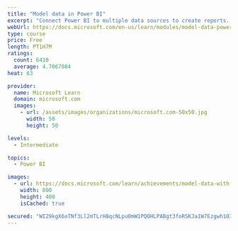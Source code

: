 ```yaml
---
title: "Model data in Power BI"
excerpt: "Connect Power BI to multiple data sources to create reports. Define the relationship between your data sources."
webUrl: https://docs.microsoft.com/en-us/learn/modules/model-data-power-bi/
type: course
price: Free
length: PT1H7M
ratings:
  count: 6410
  average: 4.7067084
heat: 63

provider:
  name: Microsoft Learn
  domain: microsoft.com
  images:
    - url: /assets/images/organizations/microsoft.com-50x50.jpg
      width: 50
      height: 50

levels:
  - Intermediate

topics:
  - Power BI

images:
  - url: https://docs.microsoft.com/learn/achievements/model-data-with-power-bi-desktop-social.png
    width: 800
    height: 400
    isCached: true

secured: "WI29kgX6oTNf3Ll2mTLrH8qcNLpu0mW1PQOHLPABgt3foRSKJa1W7Ezgwh1OIzBCJlNIjS71XAnErxjOETGyxbf142jTB+CRK4bKyrCx640VGGEPa3L3mJuy+UG4SntSBAdlMY3fln7NhmB5kmCLRdcCba3aPul9cMnUBOTjaR4h9jhmMTkrd19GjsRPWMCQEt86G1DL+DXQMoFbrPeFuJ9REuKHlhKC1Bzd+Rz3Jk4klqoGJiYJrGokhB85M1vExxgiea2QYrCGT7YtTlwJG74Bgjvf5F7SoTYJDzT+Oj5mPn5I9KeIAPgq8m5xN05J8+b4TyWzI81Medg3XPDlSM/XM71bx/lKYdGMQ9+7+bcLovxJzMuSlFjBSOP9If4SZ0QLbtOUygQdgqp8w78JjtTh4TWLHHI9udE8DjR+uq8=;TicYkVzXnmS58m28bEgPHw=="
---
```


